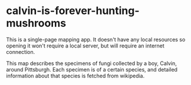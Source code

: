 # calvin-is-forever-hunting-mushrooms
This is a single-page mapping app. It doesn't have any local resources so opening it won't require a local server, but will require an internet connection. 

This map describes the specimens of fungi collected by a boy, Calvin, around Pittsburgh. Each specimen is of a certain species, and detailed information about that species is fetched from wikipedia. 
